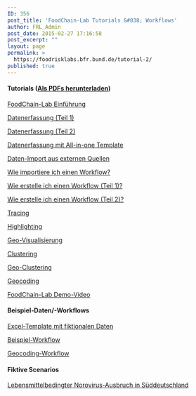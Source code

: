 ```yaml
---
ID: 356
post_title: 'FoodChain-Lab Tutorials &#038; Workflows'
author: FRL_Admin
post_date: 2015-02-27 17:16:58
post_excerpt: ""
layout: page
permalink: >
  https://foodrisklabs.bfr.bund.de/tutorial-2/
published: true
---
```

<h4>Tutorials (<a href="http://foodrisklabs.bfr.bund.de/wp-content/uploads/2016/03/tutorials_DE.zip">Als PDFs herunterladen</a>)</h4>
<a title="Überblick über die FoodChain-Lab-Knoten" href="http://foodrisklabs.bfr.bund.de/index.php/foodchain-lab-uberblick/">FoodChain-Lab Einführung</a>

<a href="https://foodrisklabs.bfr.bund.de/index.php/erfassen-von-daten-in-foodchain-lab/">Datenerfassung (Teil 1)</a>

<a href="https://foodrisklabs.bfr.bund.de/index.php/erfassen-von-daten-in-foodchain-lab-teil-2/">Datenerfassung (Teil 2)</a>

<a href="https://foodrisklabs.bfr.bund.de/index.php/daten-import-in-foodchain-lab-mit-all-in-one-template/">Datenerfassung mit All-in-one Template</a>

<a href="https://foodrisklabs.bfr.bund.de/index.php/daten-import-aus-externen-quellen-nach-foodchain-lab/">Daten-Import aus externen Quellen</a>

<a title="Import von Workflows in FoodChain-Lab" href="http://foodrisklabs.bfr.bund.de/index.php/import-von-workflows-in-foodchain-lab/">Wie importiere ich einen Workflow?</a>

<a title="Erstellen eines Workflow in FoodChain-Lab Teil 1" href="http://foodrisklabs.bfr.bund.de/index.php/erstellen-eines-workflow-in-foodchain-lab-teil-1/">Wie erstelle ich einen Workflow (Teil 1)?</a>

<a title="Erstellen eines Workflows in FoodChain-Lab Teil 2" href="http://foodrisklabs.bfr.bund.de/index.php/erstellen-eines-workflows-in-foodchain-lab-teil-2/">Wie erstelle ich einen Workflow (Teil 2)?</a>

<a title="Tracing in FoodChain-Lab" href="http://foodrisklabs.bfr.bund.de/tut-tracing-in-foodchain-lab-2/">Tracing</a>

<a title="Highlighting in FoodChain-Lab" href="http://foodrisklabs.bfr.bund.de/index.php/highlighting-in-foodchain-lab-2/">Highlighting</a>

<a title="Geo-Visualisierung in FoodChain-Lab" href="http://foodrisklabs.bfr.bund.de/index.php/geo-visualisierung-in-foodchain-lab/">Geo-Visualisierung</a>

<a title="Clustering in FoodChain-Lab" href="http://foodrisklabs.bfr.bund.de/index.php/clustering-in-foodchain-lab-2/">Clustering</a>

<a title="Geo-Clustering in FoodChain-Lab" href="http://foodrisklabs.bfr.bund.de/index.php/geo-clustering-in-foodchain-lab-2/">Geo-Clustering</a>

<a title="Geocoding in FoodChain-Lab" href="http://foodrisklabs.bfr.bund.de/index.php/geocoding-in-foodchain-lab-2/">Geocoding</a>

<a href="https://github.com/SiLeBAT/BfROpenLabResources/raw/master/GitHubPages/media/foodchain_lab_demo.mp4">FoodChain-Lab Demo-Video</a>
<h4>Beispiel-Daten/-Workflows</h4>
<a href="https://github.com/SiLeBAT/BfROpenLabResources/raw/master/GitHubPages/documents/FCL_Example.xlsx">Excel-Template mit fiktionalen Daten</a>

<a href="https://github.com/SiLeBAT/BfROpenLabResources/raw/master/GitHubPages/workflows/FCL_Example.zip">Beispiel-Workflow</a>

<a href="https://github.com/SiLeBAT/BfROpenLabResources/raw/master/GitHubPages/workflows/Geocoding.zip">Geocoding-Workflow</a>
<h4>Fiktive Scenarios</h4>
<a href="https://github.com/SiLeBAT/BfROpenLabResources/raw/master/GitHubPages/documents/Scenario.zip">Lebensmittelbedingter Norovirus-Ausbruch in Süddeutschland</a>